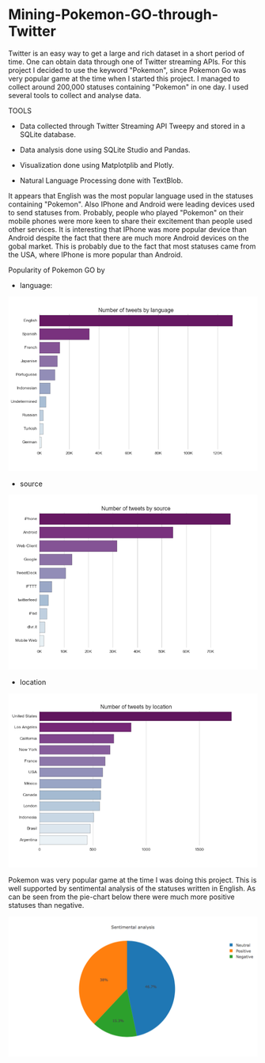 # Mining-Pokemon-GO-through-Twitter

Twitter is an easy way to get a large and rich dataset in a short period of time. One can obtain data through one of Twitter streaming APIs. For this project I decided to use the keyword "Pokemon", since Pokemon Go was very popular game at the time when I started this project. I managed to collect around 200,000 statuses containing "Pokemon" in one day. I used several tools to collect and analyse data.

TOOLS

 * Data collected through Twitter Streaming API Tweepy and stored in a SQLite database.

 * Data analysis done using SQLite Studio and Pandas.

 * Visualization done using Matplotplib and Plotly.

 * Natural Language Processing done with TextBlob.

It appears that English was the most popular language used in the statuses containing "Pokemon". Also IPhone and Android were leading devices used to send statuses from. Probably, people who played "Pokemon" on their mobile phones were more keen to share their excitement than people used other services. It is interesting that IPhone was more popular device than Android despite the fact that there are much more Android devices on the gobal market. This is probably due to the fact that most statuses came from the USA, where IPhone is more popular than Android.

Popularity of Pokemon GO by

 * language:

![Language][lan]

[lan]: https://github.com/ofialko/Data-Science-Projects/blob/master/Minning_PokemonGO/Figures/Language.png


 * source

![Language][sou]

[sou]: https://github.com/ofialko/Data-Science-Projects/blob/master/Minning_PokemonGO/Figures/Sources.png

 * location

![Language][loc]

[loc]: https://github.com/ofialko/Data-Science-Projects/blob/master/Minning_PokemonGO/Figures/Location.png

Pokemon was very popular game at the time I was doing this project. This is well supported by sentimental analysis of the statuses written in English. As can be seen from the pie-chart below there were much more positive statuses than negative.

![Language][sen]

[sen]: https://github.com/ofialko/Data-Science-Projects/blob/master/Minning_PokemonGO/Figures/Sentiment.png

